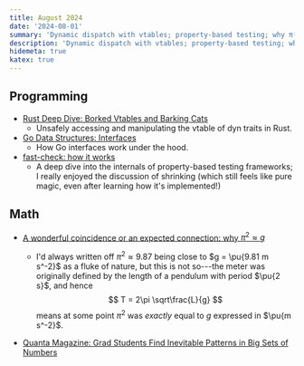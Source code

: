 ```yaml
---
title: August 2024
date: '2024-08-01'
summary: 'Dynamic dispatch with vtables; property-based testing; why π² is approximately g'
description: 'Dynamic dispatch with vtables; property-based testing; why π² is approximately g'
hidemeta: true
katex: true
---
```


## Programming

- [Rust Deep Dive: Borked Vtables and Barking Cats][rust-barking-cats]
  - Unsafely accessing and manipulating the vtable of dyn traits in Rust.
- [Go Data Structures: Interfaces][go-ifaces]
  - How Go interfaces work under the hood.
- [fast-check: how it works][fc-internals]
  - A deep dive into the internals of property-based testing frameworks; I really enjoyed the discussion of shrinking (which still feels like pure magic, even after learning how it's implemented!)

[rust-barking-cats]: https://geo-ant.github.io/blog/2023/rust-dyn-trait-objects-fat-pointers/
[go-ifaces]: https://research.swtch.com/interfaces
[fc-internals]: https://github.com/dubzzz/fast-check/blob/b824abf8eaa0daae372f299ae59cfe8ba1dc7b83/packages/fast-check/documentation/HowItWorks.md

## Math

- [A wonderful coincidence or an expected connection: why $\pi^2 \approx g$][pi-squared-approx-g]

  - I'd always written off $\pi^2 \approx 9.87$ being close to $g = \pu{9.81 m s^-2}$ as a fluke of
    nature, but this is not so---the meter was originally defined by the length of a pendulum with
    period $\pu{2 s}$, and hence
    $$ T = 2\pi \sqrt\frac{L}{g} $$
  means at some point $\pi^2$ was _exactly_ equal to $g$ expressed in $\pu{m s^-2}$.

- [Quanta Magazine: Grad Students Find Inevitable Patterns in Big Sets of Numbers][quanta-arith-progressions]

[pi-squared-approx-g]: https://roitman.io/blog/91
[quanta-arith-progressions]: https://www.quantamagazine.org/grad-students-find-inevitable-patterns-in-big-sets-of-numbers-20240805/
